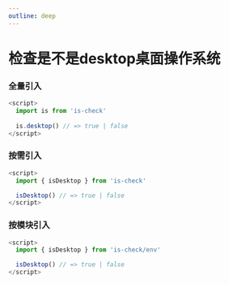 ```yaml
---
outline: deep
---
```


# 检查是不是desktop桌面操作系统

### 全量引入
```javascript
<script>
  import is from 'is-check'
  
  is.desktop() // => true | false
</script>
````
### 按需引入
```javascript
<script>
  import { isDesktop } from 'is-check'

  isDesktop() // => true | false
</script>
````
### 按模块引入
```javascript
<script>
  import { isDesktop } from 'is-check/env'

  isDesktop() // => true | false
</script>
````
